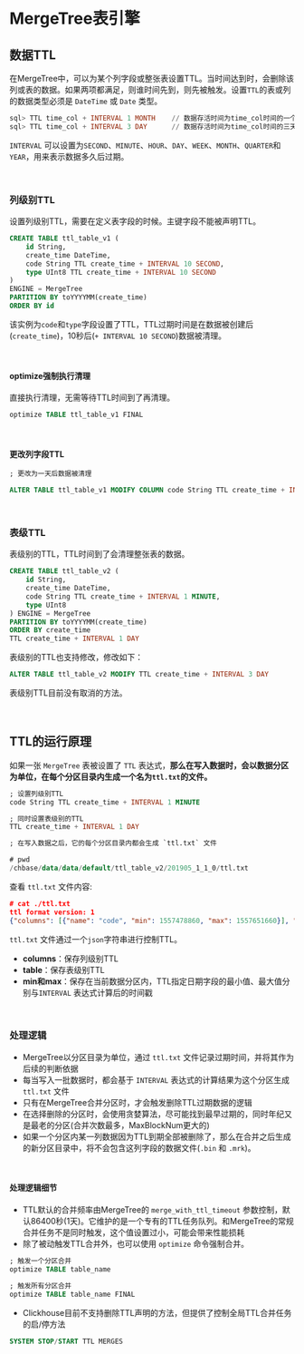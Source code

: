 # MergeTree表引擎

## 数据TTL

在MergeTree中，可以为某个列字段或整张表设置TTL。当时间达到时，会删除该列或表的数据。如果两项都满足，则谁时间先到，则先被触发。设置`TTL`的表或列的数据类型必须是 `DateTime` 或 `Date` 类型。

```SQL
sql> TTL time_col + INTERVAL 1 MONTH    // 数据存活时间为time_col时间的一个月后
sql> TTL time_col + INTERVAL 3 DAY      // 数据存活时间为time_col时间的三天之后
```

`INTERVAL` 可以设置为`SECOND`、`MINUTE`、`HOUR`、`DAY`、`WEEK`、`MONTH`、`QUARTER`和`YEAR`，用来表示数据多久后过期。

&nbsp;

### 列级别TTL

设置列级别TTL，需要在定义表字段的时候。主键字段不能被声明TTL。

```SQL
CREATE TABLE ttl_table_v1 (
    id String,
    create_time DateTime,
    code String TTL create_time + INTERVAL 10 SECOND,
    type UInt8 TTL create_time + INTERVAL 10 SECOND
)
ENGINE = MergeTree
PARTITION BY toYYYYMM(create_time)
ORDER BY id
```

该实例为`code`和`type`字段设置了TTL，TTL过期时间是在数据被创建后(`create_time`)，10秒后(`+ INTERVAL 10 SECOND`)数据被清理。

&nbsp;

#### optimize强制执行清理

直接执行清理，无需等待TTL时间到了再清理。

```SQL
optimize TABLE ttl_table_v1 FINAL
```

&nbsp;

#### 更改列字段TTL

```SQL
; 更改为一天后数据被清理

ALTER TABLE ttl_table_v1 MODIFY COLUMN code String TTL create_time + INTERVAL 1 DAY
```

&nbsp;

### 表级TTL

表级别的TTL，TTL时间到了会清理整张表的数据。

```SQL
CREATE TABLE ttl_table_v2 (
    id String,
    create_time DateTime,
    code String TTL create_time + INTERVAL 1 MINUTE,
    type UInt8
) ENGINE = MergeTree
PARTITION BY toYYYYMM(create_time)
ORDER BY create_time
TTL create_time + INTERVAL 1 DAY
```

表级别的TTL也支持修改，修改如下：

```SQL
ALTER TABLE ttl_table_v2 MODIFY TTL create_time + INTERVAL 3 DAY
```

表级别TTL目前没有取消的方法。

&nbsp;

## TTL的运行原理

如果一张 `MergeTree` 表被设置了 `TTL` 表达式，**那么在写入数据时，会以数据分区为单位，在每个分区目录内生成一个名为`ttl.txt`的文件。**

```SQL
; 设置列级别TTL
code String TTL create_time + INTERVAL 1 MINUTE

; 同时设置表级别的TTL
TTL create_time + INTERVAL 1 DAY

; 在写入数据之后，它的每个分区目录内都会生成 `ttl.txt` 文件

# pwd
/chbase/data/data/default/ttl_table_v2/201905_1_1_0/ttl.txt
```

查看 `ttl.txt` 文件内容:

```json
# cat ./ttl.txt
ttl format version: 1
{"columns": [{"name": "code", "min": 1557478860, "max": 1557651660}], "table": {"min": 1557565200, "max": 1557738000}}
```

`ttl.txt` 文件通过一个`json`字符串进行控制TTL。

* **columns**：保存列级别TTL
* **table**：保存表级别TTL
* **min和max**：保存在当前数据分区内，TTL指定日期字段的最小值、最大值分别与`INTERVAL` 表达式计算后的时间戳

&nbsp;

### 处理逻辑

* MergeTree以分区目录为单位，通过 `ttl.txt` 文件记录过期时间，并将其作为后续的判断依据
* 每当写入一批数据时，都会基于 `INTERVAL` 表达式的计算结果为这个分区生成 `ttl.txt` 文件
* 只有在MergeTree合并分区时，才会触发删除TTL过期数据的逻辑
* 在选择删除的分区时，会使用贪婪算法，尽可能找到最早过期的，同时年纪又是最老的分区(合并次数最多，MaxBlockNum更大的)
* 如果一个分区内某一列数据因为TTL到期全部被删除了，那么在合并之后生成的新分区目录中，将不会包含这列字段的数据文件(`.bin` 和 `.mrk`)。

&nbsp;

#### 处理逻辑细节

* TTL默认的合并频率由MergeTree的 `merge_with_ttl_timeout` 参数控制，默认86400秒(1天)。它维护的是一个专有的TTL任务队列。和MergeTree的常规合并任务不是同时触发，这个值设置过小，可能会带来性能损耗
* 除了被动触发TTL合并外，也可以使用 `optimize` 命令强制合并。

```SQL
; 触发一个分区合并
optimize TABLE table_name

; 触发所有分区合并
optimize TABLE table_name FINAL
```

* Clickhouse目前不支持删除TTL声明的方法，但提供了控制全局TTL合并任务的启/停方法

```SQL
SYSTEM STOP/START TTL MERGES
```
